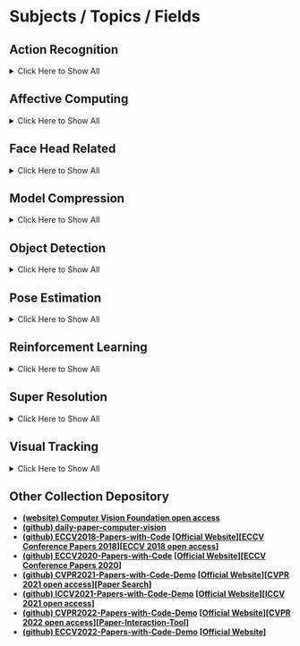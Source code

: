 # Subjects / Topics / Fields

## Action Recognition
<details>
<summary>Click Here to Show All</summary>
  
* **[Definition]** Action recognition is to classify short video clips that have been pre-segmented (Actually, videos in real environments are generally not pre-segmented and contain a lot of irrelevant information).
* **[Supplement]** The category of action recognition is usually all kinds of human actions, so it can also be called **Human Action Recognition**. However, most of the algorithms developed based on this problem are not specific to people, and can also be used for other types of video classification. In addition, the task of action recognition generally does not include the problem of **Temporal Action Detection** in videos.
* *Refer to branch [action_recognition](./action_recognition) for detailed introduction.*

</details>

## Affective Computing
<details>
<summary>Click Here to Show All</summary>
  
* **[Definition]** Affective computing is to establish a harmonious human-computer environment by giving the computer the ability to recognize, understand, express and adapt to human affections, and make the computer have higher and comprehensive intelligence.
* **[Supplement]** In computer vision field, the current affective computing mainly refers to **Facial Expression Recognition**, which includes three directions: universal expression recognition, **Facial Action Coding System (FACS)**, and continuous expression model **Valence-Arousal**. In addition, the input of accurate affective computing should be multimodal, including facial expression, voice and intonation, text information, body behavior and even electroencephalogram (EEG) signal. The definition of affection is always ambiguous for its multi-interdisciplinary character. So affective computing is rather difficult and has a long way to go.
* *Refer to branch [affective_computing](./affective_computing) for detailed introduction.*

</details>

## Face Head Related
<details>
<summary>Click Here to Show All</summary>

* **[Definition]** Here, we will collect some algorithms and materials about people face and head including detection, estimation, reconstruction and recognition in Computer Vision. The input is mostly a 2D image (may also having RGB-D or RGB-times). The outputs are points, bounding-boxes, Euler angles and so on.
* **[Supplement]** Various tasks in deep learning based Computer Vision have strong relation with person's face, sometimes the head. Therefore, we do not discuss them separately. Especially, the face related works or fileds include **Face Detection**, **Face Alignment**, **Face Reconstruction (3D)**, **Face Recognition**, **Beautify Face** and so on. The head related tasks are mainly about **Head Detector** and **Head/Hand Pose Estimation**. We will also introduce some other interesting related topics as long as we have found thems.
* *Refer to branch [face_head_related](./face_head_related) for detailed introduction.*

</details>

## Model Compression
<details>
<summary>Click Here to Show All</summary>
  
* **[Definition]** Model compression is to minimize the consumption of storage space, computing space and time of deep models, and is also committed to accelerating the training and inference of the model.
* **[Supplement]** Deep learning makes the performance of many computer vision tasks reach an unprecedented height. Although the complex model has better performance, the high storage space and computing resource consumption are the important reasons that make it difficult to effectively apply in various hardware platforms. Therefore, model compression is essential. To solve these problems, it is necessary to cut in from many aspects, including **machine learning algorithm**, **optimization theory**, **computer architecture**, **data compression**, **index compilation** and **hardware design**. The methods of model compression can be roughly divided into: **low rank approximation**, **network pruning**, **network quantification**, **knowledge distillation** and **compact network design**. This is the last battlefield of large-scale application of computer vision.
* *Refer to branch [model_compression](./model_compression) for detailed introduction.*

</details>

## Object Detection
<details>
<summary>Click Here to Show All</summary>
  
* **[Definition]** The task of object detection includes the location and classification of the pre-defined objects in the image.
* **[Supplement]** Object detection is always one of the basic, popular and important tasks in the field of computer vision. Especially after the great breakthrough of deep learning technology in **Image Classification** task (in 2012), the development of object detection is rather rapid, even now it is still the most active topic. Many technologies, ideas and innovations based on object detection have great significance for reference and promotion in other fields. Object detection is absolutely a bright pearl in the CV crown.
* *Refer to branch [object_detection](./object_detection) for detailed introduction.*

</details>

## Pose Estimation
<details>
<summary>Click Here to Show All</summary>
  
* **[Definition]** Given a 2D RGB image, the traditional task of pose estimation is to predict and output all the keypoints of human bodies contained in it, and connect them into independent skeletons.
* **[Supplement]** On this basis, there are other pose estimation tasks under different types of input. Such as **3D Pose Estimation** (RGBD), video based **Pose Estimation and Tracking** (videos), **WiFi Reflection Based Pose Estimation** (WiFi info) and **Human Body Pose and Shape Estimation** (3D motion data). Pose estimation can be used not only for practical applications directly, but also to tackle other computer vision tasks.
* *Refer to branch [pose_estimation](./pose_estimation) for detailed introduction.*

</details>

## Reinforcement Learning
<details>
<summary>Click Here to Show All</summary>
  
* **[Definition]** Reinforcement learning (RL) is used to describe and solve the problem that agents use learning strategies to take actions to maximize reward or achieve specific goals in the process of interaction with the environment.

* **[Supplement]** The common model of RL is standard **Markov Decision Process** (MDP). According to the given conditions, RL can be divided into **model-based RL** and **model-free RL**. The algorithms used to solve RL problems can be divided into strategy search algorithm and value function algorithm. Deep learning model can be used in RL to form deep reinforcement learning. Inspired by **behaviorist psychology**, RL focuses on online learning and tries to maintain a balance between exploration and exploitation. Unlike **supervised learning** and **unsupervised learning**, RL does not require any given data in advance, but obtains learning information and updates model parameters by receiving reward (feedback) from environment.
  
  RL has been discussed in the fields of **information theory**, **game theory** and **automatic control**. It is used to explain the **equilibrium state under bounded rationality**, design **recommendation system** and robot interaction system. Some complex RL algorithms have general intelligence to solve complex problems to a certain extent, which can reach the human level in go and electronic games. The learning cost and training cost of RL are very high.
* *Refer to branch [reinforcement_learning](./reinforcement_learning) for detailed introduction.*

</details>

## Super Resolution
<details>
<summary>Click Here to Show All</summary>
  
* **[Definition]** Image super resolution refers to the restoration of high-resolution image from a low-resolution image or image sequence.
* **[Supplement]** Image super-resolution technology is divided into super resolution restoration and super resolution reconstruction. At present, image super resolution research can be divided into three main categories: interpolation based, reconstruction based and learning based methods. Not surprisingly, the involvement of deep learning technology makes a great breakthrough and progress in this low level visual task. 
* *Refer to branch [super_resolution](./super_resolution) for detailed introduction.*

</details>

## Visual Tracking
<details>
<summary>Click Here to Show All</summary>
  
* **[Definition]** Visual tracking refers to the detection, extraction, recognition and tracking of moving objects in image sequences.
* **[Supplement]** The purpose of visual tracking is to obtain the motion parameters of the moving object, such as position, velocity, acceleration and trajectory, so as to process and analyze the next step, realize the behavior understanding of the moving object, and complete the higher level visual task. Visual tracking can be divided into two branches, CNN and correlation filtering. At present, CNN has not fully occupied the field of tracking. On the one hand, CNN model has poor real-time processing of images, on the other hand, there is a lot of redundant information in video. Visual tracking is the most significant and challenging task in the CV field.
* *Refer to branch [visual_tracking](./visual_tracking) for detailed introduction.*

</details>

## Other Collection Depository
* **[(website) Computer Vision Foundation open access](https://openaccess.thecvf.com/menu)**
* **[(github) daily-paper-computer-vision](https://github.com/amusi/daily-paper-computer-vision)**
* **[(github) ECCV2018-Papers-with-Code](https://github.com/amusi/ECCV2022-Papers-with-Code) [[Official Website](https://eccv2018.org/)][[ECCV Conference Papers 2018](https://www.ecva.net/papers.php)][[ECCV 2018 open access](https://openaccess.thecvf.com/ECCV2018)]**
* **[(github) ECCV2020-Papers-with-Code](https://github.com/amusi/ECCV2022-Papers-with-Code) [[Official Website](https://eccv2020.eu/)][[ECCV Conference Papers 2020](https://www.ecva.net/papers.php)]**
* **[(github) CVPR2021-Papers-with-Code-Demo](https://github.com/DWCTOD/CVPR2022-Papers-with-Code-Demo/blob/main/CVPR2021.md) [[Official Website](https://cvpr2021.thecvf.com/)][[CVPR 2021 open access](https://openaccess.thecvf.com/CVPR2021)][[Paper Search](https://public.tableau.com/app/profile/joshpreston/viz/CVPR2021/Dashboard1)]**
* **[(github) ICCV2021-Papers-with-Code-Demo](https://github.com/DWCTOD/ICCV2021-Papers-with-Code-Demo) [[Official Website](http://iccv2021.thecvf.com/home)][[ICCV 2021 open access](https://openaccess.thecvf.com/ICCV2021)]**
* **[(github) CVPR2022-Papers-with-Code-Demo](https://github.com/DWCTOD/CVPR2022-Papers-with-Code-Demo) [[Official Website](https://cvpr2022.thecvf.com/)][[CVPR 2022 open access](https://openaccess.thecvf.com/CVPR2022)][[Paper-Interaction-Tool](https://public.tableau.com/views/CVPR2022/Dashboard1)]**
* **[(github) ECCV2022-Papers-with-Code-Demo](https://github.com/DWCTOD/ECCV2022-Papers-with-Code-Demo) [[Official Website](https://eccv2022.ecva.net/)]**



